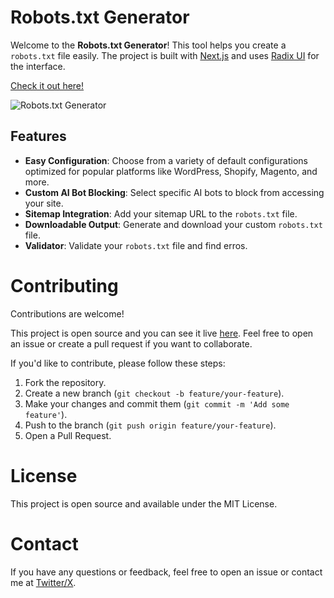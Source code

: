 # Robots.txt Generator

Welcome to the **Robots.txt Generator**! This tool helps you create a `robots.txt` file easily. The project is built with [Next.js](https://nextjs.org/) and uses [Radix UI](https://www.radix-ui.com/) for the interface.

[Check it out here!](https://www.generaterobotstxt.com/)

![Robots.txt Generator](https://www.generaterobotstxt.com/images/og_image.png)

## Features

- **Easy Configuration**: Choose from a variety of default configurations optimized for popular platforms like WordPress, Shopify, Magento, and more.
- **Custom AI Bot Blocking**: Select specific AI bots to block from accessing your site.
- **Sitemap Integration**: Add your sitemap URL to the `robots.txt` file.
- **Downloadable Output**: Generate and download your custom `robots.txt` file.
- **Validator**: Validate your `robots.txt` file and find erros.

# Contributing

Contributions are welcome!

This project is open source and you can see it live [here](https://www.generaterobotstxt.com/). Feel free to open an issue or create a pull request if you want to collaborate.

If you'd like to contribute, please follow these steps:

1. Fork the repository.
2. Create a new branch (`git checkout -b feature/your-feature`).
3. Make your changes and commit them (`git commit -m 'Add some feature'`).
4. Push to the branch (`git push origin feature/your-feature`).
5. Open a Pull Request.

# License

This project is open source and available under the MIT License.

# Contact

If you have any questions or feedback, feel free to open an issue or contact me at [Twitter/X](https://twitter.com/elchiconube).
